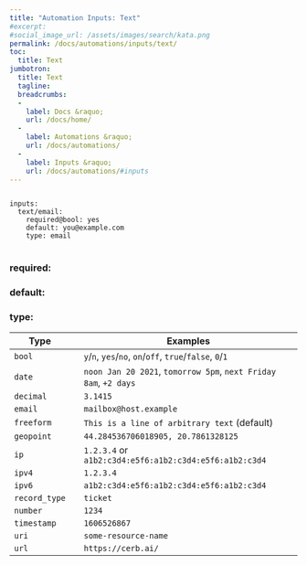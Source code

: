 ```yaml
---
title: "Automation Inputs: Text"
#excerpt: 
#social_image_url: /assets/images/search/kata.png
permalink: /docs/automations/inputs/text/
toc:
  title: Text
jumbotron:
  title: Text
  tagline: 
  breadcrumbs:
  -
    label: Docs &raquo;
    url: /docs/home/
  -
    label: Automations &raquo;
    url: /docs/automations/
  -
    label: Inputs &raquo;
    url: /docs/automations/#inputs
---
```


<pre>
<code class="language-cerb">
inputs:
  text/email:
    required@bool: yes
    default: you@example.com
    type: email
</code>
</pre>

### required:

### default:

### type:

| Type | | Examples
|-|-|-
| `bool` | | `y`/`n`, `yes`/`no`, `on`/`off`, `true`/`false`, `0`/`1`
| `date` | | `noon Jan 20 2021`, `tomorrow 5pm`, `next Friday 8am`, `+2 days`
| `decimal` | | `3.1415`
| `email` | | `mailbox@host.example`
| `freeform` | | `This is a line of arbitrary text` (default)
| `geopoint` | | `44.284536706018905, 20.7861328125`
| `ip` | | `1.2.3.4` or `a1b2:c3d4:e5f6:a1b2:c3d4:e5f6:a1b2:c3d4`
| `ipv4` | | `1.2.3.4`
| `ipv6` | | `a1b2:c3d4:e5f6:a1b2:c3d4:e5f6:a1b2:c3d4`
| `record_type` | | `ticket`
| `number` | | `1234`
| `timestamp` | | `1606526867`
| `uri` | | `some-resource-name`
| `url` | | `https://cerb.ai/`

